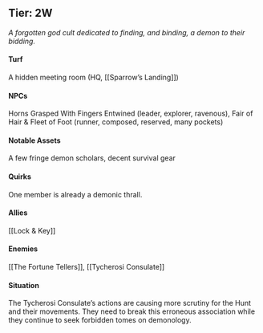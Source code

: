 ---
---

## Tier: 2W
*A forgotten god cult dedicated to finding, and binding, a demon to their bidding.*

#### **Turf**
A hidden meeting room (HQ, [[Sparrow’s Landing]])

#### **NPCs**
Horns Grasped With Fingers Entwined (leader, explorer, ravenous), Fair of Hair & Fleet of Foot (runner, composed, reserved, many pockets)

#### **Notable Assets**
A few fringe demon scholars, decent survival gear

#### **Quirks**
One member is already a demonic thrall.

#### **Allies**
[[Lock & Key]]

#### **Enemies**
[[The Fortune Tellers]], [[Tycherosi Consulate]]

#### **Situation**
The Tycherosi Consulate’s actions are causing more scrutiny for the Hunt and their movements. They need to break this erroneous association while they continue to seek forbidden tomes on demonology.